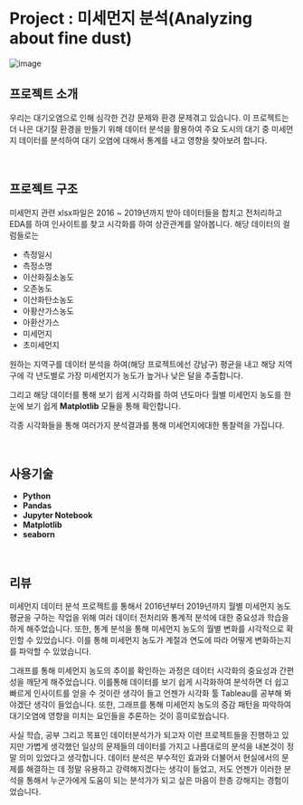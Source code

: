 # Project : 미세먼지 분석(Analyzing about fine dust)

![image](https://github.com/siilver94/Analyzing-about-fine-dust/assets/57824945/441cce6f-46ab-4bab-8a46-6ea371cebb9e)


## 프로젝트 소개

우리는 대기오염으로 인해 심각한 건강 문제와 환경 문제겪고 있습니다. 이 프로젝트는 더 나은 대기질 환경을 만들기 위해 데이터 분석을 활용하여 주요 도시의 대기 중 미세먼지 데이터를 분석하여 대기 오염에 대해서 통계를 내고 영향을 찾아보려 합니다.



<br/>

## 프로젝트 구조

미세먼지 관련 xlsx파일은 2016 ~ 2019년까지 받아 데이터들을 합치고 전처리하고 EDA를 하여 인사이트를 찾고 시각화를 하여 상관관계를 알아봅니다.
해당 데이터의 컬럼들로는
- 측정일시
- 측정소명
- 이산화질소농도
- 오존농도
- 이산화탄소농도
- 아황산가스농도
- 아환산가스
- 미세먼지
- 초미세먼지

원하는 지역구를 데이터 분석을 하여(해당 프로젝트에선 강남구) 평균을 내고 해당 지역구에 각 년도별로 가장 미세먼지가 농도가 높거나 낮은 달을 추출합니다.

그리고 해당 데이터를 통해 보기 쉽게 시각화를 하여 년도마다 월별 미세먼지 농도를 한 눈에 보기 쉽게 **Matplotlib** 모듈을 통해 확인합니다.

각종 시각화들을 통해 여러가지 분석결과를 통해 미세먼지에대한 통찰력을 가집니다.


<br/>

## 사용기술
- **Python**
- **Pandas**
- **Jupyter Notebook**
- **Matplotlib**
- **seaborn**

<br/>

## 리뷰

미세먼지 데이터 분석 프로젝트를 통해서 2016년부터 2019년까지 월별 미세먼지 농도 평균을 구하는 작업을 위해 여러 데이터 전처리와 통계적 분석에 대한 중요성과 학습을 하게 해주었습니다. 또한, 통계 분석을 통해 미세먼지 농도의 월별 변화를 시각적으로 확인할 수 있었습니다. 이를 통해 미세먼지 농도가 계절과 연도에 따라 어떻게 변화하는지를 파악할 수 있었습니다.

그래프를 통해 미세먼지 농도의 추이를 확인하는 과정은 데이터 시각화의 중요성과 간편성을 깨닫게 해주었습니다. 이를통해 데이터를 보기 쉽게 시각화하여 분석하면 더 쉽고 빠르게 인사이트를 얻을 수 것이란 생각이 들고 언젠가 시각화 툴 Tableau를 공부해 봐야겠단 생각이 들었습니다. 또한, 그래프를 통해 미세먼지 농도의 증감 패턴을 파악하여 대기오염에 영향을 미치는 요인들을 추론하는 것이 흥미로웠습니다.

사실 학습, 공부 그리고 목표인 데이터분석가가 되고자 이런 프로젝트들을 진행하고 있지만 가볍게 생각했던 일상의 문제들의 데이터를 가지고 나름대로의 분석을 내본것이 정말 의미 있었다고 생각합니다. 데이터 분석은 부수적인 효과와 더불어서 현실에서의 문제를 해결하는 데 정말 유용하고 강력해지겠다는 생각이 들었고, 저도 언젠가 이러한 분석을 통해서 누군가에게 도움이 되는 분석가가 되고 싶은 마음이 한층 강해지는 경험이었습니다.

